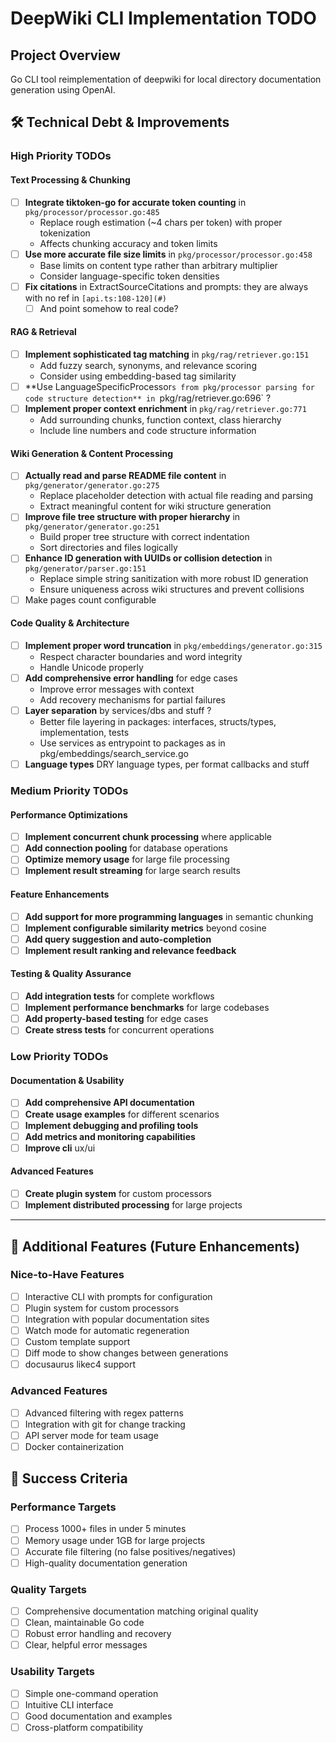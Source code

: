 # DeepWiki CLI Implementation TODO

## Project Overview

Go CLI tool reimplementation of deepwiki for local directory documentation generation using OpenAI.

## 🛠️ Technical Debt & Improvements

### High Priority TODOs

#### Text Processing & Chunking

- [ ] **Integrate tiktoken-go for accurate token counting** in `pkg/processor/processor.go:485`
  - Replace rough estimation (~4 chars per token) with proper tokenization
  - Affects chunking accuracy and token limits
- [ ] **Use more accurate file size limits** in `pkg/processor/processor.go:458`
  - Base limits on content type rather than arbitrary multiplier
  - Consider language-specific token densities
- [ ] **Fix citations** in ExtractSourceCitations and prompts: they are always with no ref in `[api.ts:108-120](#)`
  - [ ] And point somehow to real code?

#### RAG & Retrieval

- [ ] **Implement sophisticated tag matching** in `pkg/rag/retriever.go:151`
  - Add fuzzy search, synonyms, and relevance scoring
  - Consider using embedding-based tag similarity
- [ ] **Use LanguageSpecificProcessor`s from pkg/processor parsing for code structure detection** in `pkg/rag/retriever.go:696` ?
- [ ] **Implement proper context enrichment** in `pkg/rag/retriever.go:771`
  - Add surrounding chunks, function context, class hierarchy
  - Include line numbers and code structure information

#### Wiki Generation & Content Processing

- [ ] **Actually read and parse README file content** in `pkg/generator/generator.go:275`
  - Replace placeholder detection with actual file reading and parsing
  - Extract meaningful content for wiki structure generation
- [ ] **Improve file tree structure with proper hierarchy** in `pkg/generator/generator.go:251`
  - Build proper tree structure with correct indentation
  - Sort directories and files logically
- [ ] **Enhance ID generation with UUIDs or collision detection** in `pkg/generator/parser.go:151`
  - Replace simple string sanitization with more robust ID generation
  - Ensure uniqueness across wiki structures and prevent collisions
- [ ] Make pages count configurable

#### Code Quality & Architecture

- [ ] **Implement proper word truncation** in `pkg/embeddings/generator.go:315`
  - Respect character boundaries and word integrity
  - Handle Unicode properly
- [ ] **Add comprehensive error handling** for edge cases
  - Improve error messages with context
  - Add recovery mechanisms for partial failures
- [ ] **Layer separation** by services/dbs and stuff ?
  - Better file layering in packages: interfaces, structs/types, implementation, tests
  - Use services as entrypoint to packages as in pkg/embeddings/search_service.go
- [ ] **Language types** DRY language types, per format callbacks and stuff

### Medium Priority TODOs

#### Performance Optimizations

- [ ] **Implement concurrent chunk processing** where applicable
- [ ] **Add connection pooling** for database operations
- [ ] **Optimize memory usage** for large file processing
- [ ] **Implement result streaming** for large search results

#### Feature Enhancements

- [ ] **Add support for more programming languages** in semantic chunking
- [ ] **Implement configurable similarity metrics** beyond cosine
- [ ] **Add query suggestion and auto-completion**
- [ ] **Implement result ranking and relevance feedback**

#### Testing & Quality Assurance

- [ ] **Add integration tests** for complete workflows
- [ ] **Implement performance benchmarks** for large codebases
- [ ] **Add property-based testing** for edge cases
- [ ] **Create stress tests** for concurrent operations

### Low Priority TODOs

#### Documentation & Usability

- [ ] **Add comprehensive API documentation**
- [ ] **Create usage examples** for different scenarios
- [ ] **Implement debugging and profiling tools**
- [ ] **Add metrics and monitoring capabilities**
- [ ] **Improve cli** ux/ui

#### Advanced Features

- [ ] **Create plugin system** for custom processors
- [ ] **Implement distributed processing** for large projects

---

## 📝 Additional Features (Future Enhancements)

### Nice-to-Have Features

- [ ] Interactive CLI with prompts for configuration
- [ ] Plugin system for custom processors
- [ ] Integration with popular documentation sites
- [ ] Watch mode for automatic regeneration
- [ ] Custom template support
- [ ] Diff mode to show changes between generations
- [ ] docusaurus likec4 support

### Advanced Features

- [ ] Advanced filtering with regex patterns
- [ ] Integration with git for change tracking
- [ ] API server mode for team usage
- [ ] Docker containerization

## 🚀 Success Criteria

### Performance Targets

- [ ] Process 1000+ files in under 5 minutes
- [ ] Memory usage under 1GB for large projects
- [ ] Accurate file filtering (no false positives/negatives)
- [ ] High-quality documentation generation

### Quality Targets

- [ ] Comprehensive documentation matching original quality
- [ ] Clean, maintainable Go code
- [ ] Robust error handling and recovery
- [ ] Clear, helpful error messages

### Usability Targets

- [ ] Simple one-command operation
- [ ] Intuitive CLI interface
- [ ] Good documentation and examples
- [ ] Cross-platform compatibility
